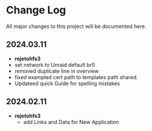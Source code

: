 # Change Log

All major changes to this project will be documented here.

## 2024.03.11
- **rejetohfs3**
- set network to Unraid default br0
- removed duplicate line in overview
- fixed exampled cert path to templates path shared.
- Updateed quick Guide for spelling mistakes

## 2024.02.11
- **rejetohfs3**
  - add Links and Data for New Application
